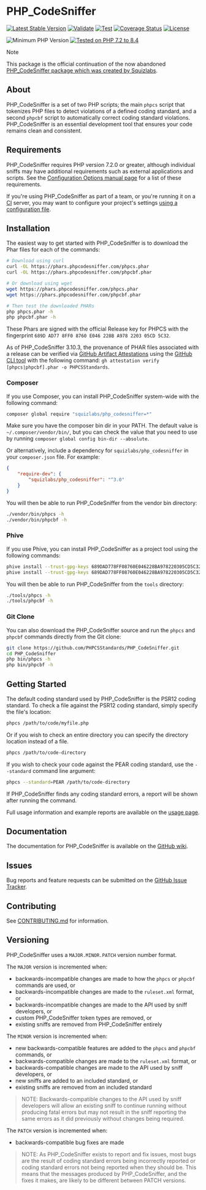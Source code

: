 # PHP_CodeSniffer

<div aria-hidden="true">

[![Latest Stable Version](https://img.shields.io/github/v/release/PHPCSStandards/PHP_CodeSniffer?label=Stable)](https://github.com/PHPCSStandards/PHP_CodeSniffer/releases)
[![Validate](https://github.com/PHPCSStandards/PHP_CodeSniffer/actions/workflows/validate.yml/badge.svg?branch=master)](https://github.com/PHPCSStandards/PHP_CodeSniffer/actions/workflows/validate.yml)
[![Test](https://github.com/PHPCSStandards/PHP_CodeSniffer/actions/workflows/test.yml/badge.svg?branch=master)][GHA-test]
[![Coverage Status](https://coveralls.io/repos/github/PHPCSStandards/PHP_CodeSniffer/badge.svg?branch=master)](https://coveralls.io/github/PHPCSStandards/PHP_CodeSniffer?branch=master)
[![License](https://img.shields.io/github/license/PHPCSStandards/PHP_CodeSniffer)](https://github.com/PHPCSStandards/PHP_CodeSniffer/blob/master/licence.txt)

![Minimum PHP Version](https://img.shields.io/packagist/dependency-v/squizlabs/php_codesniffer/php.svg)
[![Tested on PHP 7.2 to 8.4](https://img.shields.io/badge/tested%20on-PHP%207.2%20|%207.3%20|%207.4%20|%208.0%20|%208.1%20|%208.2%20|%208.3%20|%208.4-brightgreen.svg?maxAge=2419200)][GHA-test]

[GHA-test]: https://github.com/PHPCSStandards/PHP_CodeSniffer/actions/workflows/test.yml

</div>

> [!NOTE]
> This package is the official continuation of the now abandoned [PHP_CodeSniffer package which was created by Squizlabs](https://github.com/squizlabs/PHP_CodeSniffer).

## About

PHP_CodeSniffer is a set of two PHP scripts; the main `phpcs` script that tokenizes PHP files to detect violations of a defined coding standard, and a second `phpcbf` script to automatically correct coding standard violations. PHP_CodeSniffer is an essential development tool that ensures your code remains clean and consistent.


## Requirements

PHP_CodeSniffer requires PHP version 7.2.0 or greater, although individual sniffs may have additional requirements such as external applications and scripts. See the [Configuration Options manual page](https://github.com/PHPCSStandards/PHP_CodeSniffer/wiki/Configuration-Options) for a list of these requirements.

If you're using PHP_CodeSniffer as part of a team, or you're running it on a [CI](https://en.wikipedia.org/wiki/Continuous_integration) server, you may want to configure your project's settings [using a configuration file](https://github.com/PHPCSStandards/PHP_CodeSniffer/wiki/Advanced-Usage#using-a-default-configuration-file).


## Installation

The easiest way to get started with PHP_CodeSniffer is to download the Phar files for each of the commands:
```bash
# Download using curl
curl -OL https://phars.phpcodesniffer.com/phpcs.phar
curl -OL https://phars.phpcodesniffer.com/phpcbf.phar

# Or download using wget
wget https://phars.phpcodesniffer.com/phpcs.phar
wget https://phars.phpcodesniffer.com/phpcbf.phar

# Then test the downloaded PHARs
php phpcs.phar -h
php phpcbf.phar -h
```

These Phars are signed with the official Release key for PHPCS with the
fingerprint `689D AD77 8FF0 8760 E046 228B A978 2203 05CD 5C32`.

As of PHP_CodeSniffer 3.10.3, the provenance of PHAR files associated with a release can be verified via [GitHub Artifact Attestations](https://docs.github.com/en/actions/security-for-github-actions/using-artifact-attestations/using-artifact-attestations-to-establish-provenance-for-builds) using the [GitHub CLI tool](https://cli.github.com/) with the following command: `gh attestation verify [phpcs|phpcbf].phar -o PHPCSStandards`.

### Composer
If you use Composer, you can install PHP_CodeSniffer system-wide with the following command:
```bash
composer global require "squizlabs/php_codesniffer=*"
```
Make sure you have the composer bin dir in your PATH. The default value is `~/.composer/vendor/bin/`, but you can check the value that you need to use by running `composer global config bin-dir --absolute`.

Or alternatively, include a dependency for `squizlabs/php_codesniffer` in your `composer.json` file. For example:

```json
{
    "require-dev": {
        "squizlabs/php_codesniffer": "^3.0"
    }
}
```

You will then be able to run PHP_CodeSniffer from the vendor bin directory:
```bash
./vendor/bin/phpcs -h
./vendor/bin/phpcbf -h
```

### Phive
If you use Phive, you can install PHP_CodeSniffer as a project tool using the following commands:
```bash
phive install --trust-gpg-keys 689DAD778FF08760E046228BA978220305CD5C32 phpcs
phive install --trust-gpg-keys 689DAD778FF08760E046228BA978220305CD5C32 phpcbf
```
You will then be able to run PHP_CodeSniffer from the `tools` directory:
```bash
./tools/phpcs -h
./tools/phpcbf -h
```

### Git Clone
You can also download the PHP_CodeSniffer source and run the `phpcs` and `phpcbf` commands directly from the Git clone:
```bash
git clone https://github.com/PHPCSStandards/PHP_CodeSniffer.git
cd PHP_CodeSniffer
php bin/phpcs -h
php bin/phpcbf -h
```

## Getting Started

The default coding standard used by PHP_CodeSniffer is the PSR12 coding standard. To check a file against the PSR12 coding standard, simply specify the file's location:
```bash
phpcs /path/to/code/myfile.php
```
Or if you wish to check an entire directory you can specify the directory location instead of a file.
```bash
phpcs /path/to/code-directory
```
If you wish to check your code against the PEAR coding standard, use the `--standard` command line argument:
```bash
phpcs --standard=PEAR /path/to/code-directory
```

If PHP_CodeSniffer finds any coding standard errors, a report will be shown after running the command.

Full usage information and example reports are available on the [usage page](https://github.com/PHPCSStandards/PHP_CodeSniffer/wiki/Usage).

## Documentation

The documentation for PHP_CodeSniffer is available on the [GitHub wiki](https://github.com/PHPCSStandards/PHP_CodeSniffer/wiki).

## Issues

Bug reports and feature requests can be submitted on the [GitHub Issue Tracker](https://github.com/PHPCSStandards/PHP_CodeSniffer/issues).

## Contributing

See [CONTRIBUTING.md](.github/CONTRIBUTING.md) for information.

## Versioning

PHP_CodeSniffer uses a `MAJOR.MINOR.PATCH` version number format.

The `MAJOR` version is incremented when:
- backwards-incompatible changes are made to how the `phpcs` or `phpcbf` commands are used, or
- backwards-incompatible changes are made to the `ruleset.xml` format, or
- backwards-incompatible changes are made to the API used by sniff developers, or
- custom PHP_CodeSniffer token types are removed, or
- existing sniffs are removed from PHP_CodeSniffer entirely

The `MINOR` version is incremented when:
- new backwards-compatible features are added to the `phpcs` and `phpcbf` commands, or
- backwards-compatible changes are made to the `ruleset.xml` format, or
- backwards-compatible changes are made to the API used by sniff developers, or
- new sniffs are added to an included standard, or
- existing sniffs are removed from an included standard

> NOTE: Backwards-compatible changes to the API used by sniff developers will allow an existing sniff to continue running without producing fatal errors but may not result in the sniff reporting the same errors as it did previously without changes being required.

The `PATCH` version is incremented when:
- backwards-compatible bug fixes are made

> NOTE: As PHP_CodeSniffer exists to report and fix issues, most bugs are the result of coding standard errors being incorrectly reported or coding standard errors not being reported when they should be. This means that the messages produced by PHP_CodeSniffer, and the fixes it makes, are likely to be different between PATCH versions.
